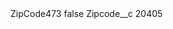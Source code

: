 <?xml version="1.0" encoding="UTF-8"?>
<CustomMetadata xmlns="http://soap.sforce.com/2006/04/metadata" xmlns:xsi="http://www.w3.org/2001/XMLSchema-instance" xmlns:xsd="http://www.w3.org/2001/XMLSchema">
    <label>ZipCode473</label>
    <protected>false</protected>
    <values>
        <field>Zipcode__c</field>
        <value xsi:type="xsd:string">20405</value>
    </values>
</CustomMetadata>
